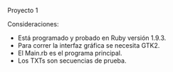 Proyecto 1

Consideraciones:
 - Está programado y probado en Ruby versión 1.9.3.
 - Para correr la interfaz gráfica se necesita GTK2.
 - El Main.rb es el programa principal.
 - Los TXTs son secuencias de prueba.
